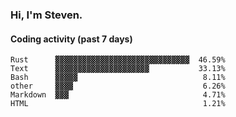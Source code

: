 ### Hi, I'm Steven.

#### Coding activity (past 7 days)
```
Rust      ▓▓▓▓▓▓▓▓▓▓▓▓▓▓▓▓▓▓▓▓▓▓▓▓▓▓▓▓▓▓  46.59%
Text      ▓▓▓▓▓▓▓▓▓▓▓▓▓▓▓▓▓▓▓▓▓           33.13%
Bash      ▓▓▓▓▓                            8.11%
other     ▓▓▓▓                             6.26%
Markdown  ▓▓▓                              4.71%
HTML                                       1.21%
```
